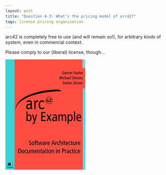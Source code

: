 ```yaml
---
layout: post
title: "Question A-3: What's the pricing model of arc42?"
tags: license pricing organization
---
```


arc42 is completely free to use (and will remain so!), for
arbitrary kinds of system, even in commercial context.

Please comply to our (liberal) license, though...

![](/images/arc42ByExample-small.png)
